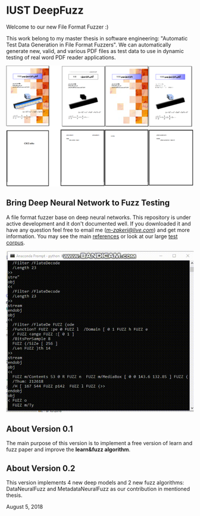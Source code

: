 # IUST DeepFuzz


Welcome to our new File Format Fuzzer :)

This work belong to my master thesis in software engineering: "Automatic Test Data Generation in File Format Fuzzers".
We can automatically generate new, valid, and various PDF files as test data to use in dynamic testing of real word PDF reader applications.

![](docs/figs/amazing_generated_test_data.png)

## Bring Deep Neural Network to Fuzz Testing
A file format fuzzer base on deep neural networks.
This repository is under active development and it don't documented well.
If you downloaded it and have any question feel free to email me
(*m-zakeri@live.com*) and get more information. 
You may see the main [references](reference.md) or look at our large [test corpus](dataset).

 ![](docs/figs/amazing_test_data_generation_process.gif)

## About Version 0.1
The main purpose of this version is to implement a free version of learn and fuzz paper 
and improve the **learn\&fuzz algorithm**.


## About Version 0.2
This version implements 4 new deep models and 2 new fuzz algorithms:
DataNeuralFuzz and MetadataNeuralFuzz as our contribution in mentioned thesis.

August 5, 2018